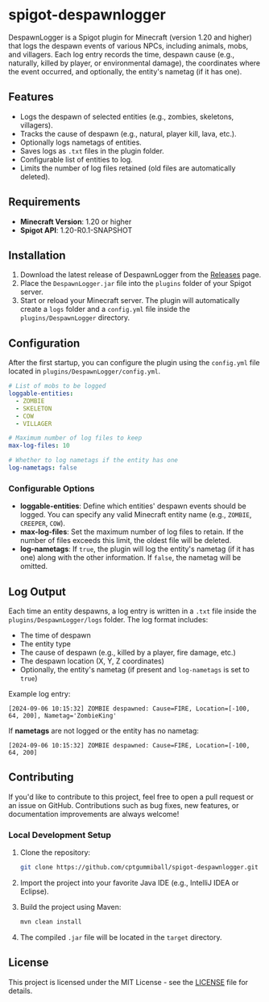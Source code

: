 # spigot-despawnlogger

DespawnLogger is a Spigot plugin for Minecraft (version 1.20 and higher) that logs the despawn events of various NPCs, including animals, mobs, and villagers. Each log entry records the time, despawn cause (e.g., naturally, killed by player, or environmental damage), the coordinates where the event occurred, and optionally, the entity's nametag (if it has one).

## Features

- Logs the despawn of selected entities (e.g., zombies, skeletons, villagers).
- Tracks the cause of despawn (e.g., natural, player kill, lava, etc.).
- Optionally logs nametags of entities.
- Saves logs as `.txt` files in the plugin folder.
- Configurable list of entities to log.
- Limits the number of log files retained (old files are automatically deleted).

## Requirements

- **Minecraft Version**: 1.20 or higher
- **Spigot API**: 1.20-R0.1-SNAPSHOT

## Installation

1. Download the latest release of DespawnLogger from the [Releases](https://github.com/yourusername/DespawnLogger/releases) page.
2. Place the `DespawnLogger.jar` file into the `plugins` folder of your Spigot server.
3. Start or reload your Minecraft server. The plugin will automatically create a `logs` folder and a `config.yml` file inside the `plugins/DespawnLogger` directory.

## Configuration

After the first startup, you can configure the plugin using the `config.yml` file located in `plugins/DespawnLogger/config.yml`.

```yaml
# List of mobs to be logged
loggable-entities:
  - ZOMBIE
  - SKELETON
  - COW
  - VILLAGER

# Maximum number of log files to keep
max-log-files: 10

# Whether to log nametags if the entity has one
log-nametags: false
```

### Configurable Options

- **loggable-entities**: Define which entities' despawn events should be logged. You can specify any valid Minecraft entity name (e.g., `ZOMBIE`, `CREEPER`, `COW`).
- **max-log-files**: Set the maximum number of log files to retain. If the number of files exceeds this limit, the oldest file will be deleted.
- **log-nametags**: If `true`, the plugin will log the entity's nametag (if it has one) along with the other information. If `false`, the nametag will be omitted.

## Log Output

Each time an entity despawns, a log entry is written in a `.txt` file inside the `plugins/DespawnLogger/logs` folder. The log format includes:

- The time of despawn
- The entity type
- The cause of despawn (e.g., killed by a player, fire damage, etc.)
- The despawn location (X, Y, Z coordinates)
- Optionally, the entity's nametag (if present and `log-nametags` is set to `true`)

Example log entry:

```
[2024-09-06 10:15:32] ZOMBIE despawned: Cause=FIRE, Location=[-100, 64, 200], Nametag='ZombieKing'
```

If **nametags** are not logged or the entity has no nametag:

```
[2024-09-06 10:15:32] ZOMBIE despawned: Cause=FIRE, Location=[-100, 64, 200]
```

## Contributing

If you'd like to contribute to this project, feel free to open a pull request or an issue on GitHub. Contributions such as bug fixes, new features, or documentation improvements are always welcome!

### Local Development Setup

1. Clone the repository:
   ```bash
   git clone https://github.com/cptgummiball/spigot-despawnlogger.git
   ```

2. Import the project into your favorite Java IDE (e.g., IntelliJ IDEA or Eclipse).

3. Build the project using Maven:
   ```bash
   mvn clean install
   ```

4. The compiled `.jar` file will be located in the `target` directory.

## License

This project is licensed under the MIT License - see the [LICENSE](LICENSE) file for details.
